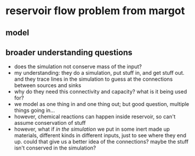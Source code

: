 # reservoir flow problem from margot

## model

## broader understanding questions
- does the simulation not conserve mass of the input?
- my understanding: they do a simulation, put stuff in, and get stuff out. and they trace lines in the simulation to guess at the connections between sources and sinks
- why do they need this connectivity and capacity? what is it being used for?
- we model as one thing in and one thing out; but good question, multiple things going in...
- however, chemical reactions can happen inside reservoir, so can't assume conservation of stuff
- however, what if *in the simulation* we put in some inert made up materials,
different kinds in different inputs, just to see where they end up. could that give us a better idea of the connections? maybe the stuff isn't conserved in the simulation?